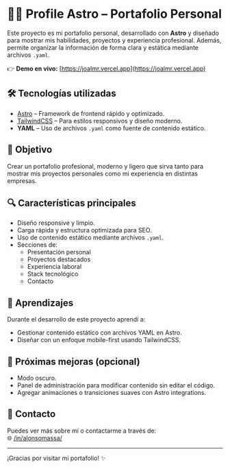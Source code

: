 # 🧑‍💻 Profile Astro – Portafolio Personal

Este proyecto es mi portafolio personal, desarrollado con **Astro** y diseñado para mostrar mis habilidades, proyectos y experiencia profesional. Además, permite organizar la información de forma clara y estática mediante archivos `.yaml`.

👉 **Demo en vivo:** [https://joalmr.vercel.app](https://joalmr.vercel.app)

## 🛠 Tecnologías utilizadas

- [Astro](https://astro.build/) – Framework de frontend rápido y optimizado.
- [TailwindCSS](https://tailwindcss.com/) – Para estilos responsivos y diseño moderno.
- **YAML** – Uso de archivos `.yaml` como fuente de contenido estático.

## 🎯 Objetivo

Crear un portafolio profesional, moderno y ligero que sirva tanto para mostrar mis proyectos personales como mi experiencia en distintas empresas.

## 🔍 Características principales

- Diseño responsive y limpio.
- Carga rápida y estructura optimizada para SEO.
- Uso de contenido estático mediante archivos `.yaml`.
- Secciones de:
  - Presentación personal
  - Proyectos destacados
  - Experiencia laboral
  - Stack tecnológico
  - Contacto

## 🧠 Aprendizajes

Durante el desarrollo de este proyecto aprendí a:

- Gestionar contenido estático con archivos YAML en Astro.
- Diseñar con un enfoque mobile-first usando TailwindCSS.

## 🚀 Próximas mejoras (opcional)

- Modo oscuro.
- Panel de administración para modificar contenido sin editar el código.
- Agregar animaciones o transiciones suaves con Astro integrations.

## 📩 Contacto

Puedes ver más sobre mí o contactarme a través de:  
🌐 [/in/alonsomassa/](https://www.linkedin.com/in/alonsomassa/)

---

¡Gracias por visitar mi portafolio! ✨
